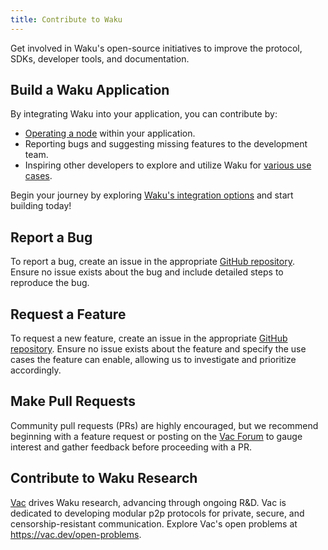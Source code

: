 ```yaml
---
title: Contribute to Waku
---
```


Get involved in Waku's open-source initiatives to improve the protocol, SDKs, developer tools, and documentation.

## Build a Waku Application

By integrating Waku into your application, you can contribute by:

- [Operating a node](https://github.com/waku-org/nwaku/tree/master/docs/operators) within your application.
- Reporting bugs and suggesting missing features to the development team.
- Inspiring other developers to explore and utilize Waku for [various use cases](/overview/use-cases).

Begin your journey by exploring [Waku's integration options](/sdk/overview) and start building today!

## Report a Bug

To report a bug, create an issue in the appropriate [GitHub repository](https://github.com/waku-org). Ensure no issue exists about the bug and include detailed steps to reproduce the bug.

## Request a Feature

To request a new feature, create an issue in the appropriate [GitHub repository](https://github.com/waku-org). Ensure no issue exists about the feature and specify the use cases the feature can enable, allowing us to investigate and prioritize accordingly.

## Make Pull Requests

Community pull requests (PRs) are highly encouraged, but we recommend beginning with a feature request or posting on the [Vac Forum](https://forum.vac.dev/) to gauge interest and gather feedback before proceeding with a PR.

## Contribute to Waku Research

[Vac](https://vac.dev/) drives Waku research, advancing through ongoing R&D. Vac is dedicated to developing modular p2p protocols for private, secure, and censorship-resistant communication. Explore Vac's open problems at <https://vac.dev/open-problems>.
